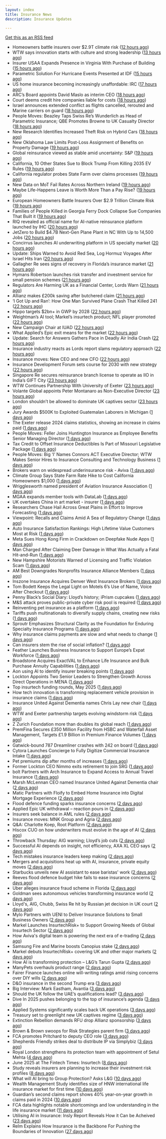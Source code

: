 ```yaml
---
layout: index
title: Insurance News
description: Insurance Updates

---
```


[Get this as an RSS feed](/insurance.rss)

<!-- news_marker starts -->
- Homeowners battle insurers over $2.9T climate risk ([12 hours ago](https://www.dig-in.com/articles/homeowners-battle-insurers-over-2-9t-climate-risk))
- WTW says innovation starts with culture and strong leadership ([13 hours ago](https://www.insurancebusinessmag.com/uk/news/sme/wtw-says-innovation-starts-with-culture-and-strong-leadership-539078.aspx))
- Insurer USAA Expands Presence in Virginia With Purchase of Building ([15 hours ago](https://www.insurancejournal.com/news/east/2025/06/13/827669.htm))
- Parametric Solution For Hurricane Events Presented at IDF ([15 hours ago](https://insurance-edge.net/2025/06/13/parametric-solution-for-hurricane-events-presented-at-idf/))
- US home insurance becoming increasingly unaffordable: IRC ([17 hours ago](https://www.reinsurancene.ws/us-home-insurance-becoming-increasingly-unaffordable-irc/))
- ARC’s Board appoints David Maslo as interim CEO ([18 hours ago](https://www.reinsurancene.ws/arcs-board-appoints-david-maslo-as-interim-ceo/))
- Court deems credit hire companies liable for costs ([18 hours ago](https://www.postonline.co.uk/news/7957939/court-deems-credit-hire-companies-liable-for-costs))
- Israel announces extended conflict as flights cancelled, rerouted and Marine carriers on guard ([18 hours ago](https://www.insurancebusinessmag.com/uk/news/breaking-news/israel-announces-extended-conflict-as-flights-cancelled-rerouted-and-marine-carriers-on-guard-539012.aspx))
- People Moves: Beazley Taps Swiss Re’s Wunderlich as Head of Parametric Insurance; QBE Promotes Browne to UK Casualty Director ([18 hours ago](https://www.insurancejournal.com/news/international/2025/06/13/827229.htm))
- New Research Identifies Increased Theft Risk on Hybrid Cars ([18 hours ago](https://insurance-edge.net/2025/06/13/new-research-identifies-increased-theft-risk-on-hybrid-cars/))
- New Oklahoma Law Limits Post-Loss Assignment of Benefits on Property Damage ([19 hours ago](https://www.insurancejournal.com/news/southcentral/2025/06/13/827533.htm))
- Global reinsurance viewed as stable amid uncertainty: S&P ([19 hours ago](https://www.reinsurancene.ws/global-reinsurance-viewed-as-stable-amid-uncertainty-sp/))
- California, 10 Other States Sue to Block Trump From Killing 2035 EV Rules ([19 hours ago](https://www.insurancejournal.com/news/west/2025/06/13/827677.htm))
- California regulator probes State Farm over claims processes ([19 hours ago](https://www.dig-in.com/articles/california-regulator-probes-state-farm-over-claims-processes))
- New Data on MoT Fail Rates Across Northern Ireland ([19 hours ago](https://insurance-edge.net/2025/06/13/new-data-on-mot-fail-rates-across-northern-ireland/))
- Maybe Life-Happens Leave is Worth More Than a Pay Rise? ([19 hours ago](https://insurance-edge.net/2025/06/13/maybe-life-happens-leave-is-worth-more-than-a-pay-rise/))
- European Homeowners Battle Insurers Over $2.9 Trillion Climate Risk ([19 hours ago](https://www.insurancejournal.com/news/international/2025/06/13/827625.htm))
- Families of People Killed in Georgia Ferry Dock Collapse Sue Companies That Built it ([19 hours ago](https://www.insurancejournal.com/news/southeast/2025/06/13/827662.htm))
- RIQ revealed as official name for AI-native reinsurance platform launched by IHC ([20 hours ago](https://www.reinsurancene.ws/riq-revealed-as-official-name-for-ai-native-reinsurance-platform-launched-by-ihc/))
- JetZero to Build $4.7B Next-Gen Plane Plant in NC With Up to 14,500 Jobs ([20 hours ago](https://www.insurancejournal.com/news/southeast/2025/06/13/827650.htm))
- Concirrus launches AI underwriting platform in US specialty market ([20 hours ago](https://www.reinsurancene.ws/concirrus-launches-ai-underwriting-platform-in-us-specialty-market/))
- Update: Ships Warned to Avoid Red Sea, Log Hormuz Voyages After Israel Hits Iran ([20 hours ago](https://www.insurancejournal.com/news/international/2025/06/13/827636.htm))
- Gallagher Re sees signs of recovery in Florida’s insurance market ([21 hours ago](https://www.reinsurancene.ws/gallagher-re-sees-signs-of-recovery-in-floridas-insurance-market/))
- Hymans Robertson launches risk transfer and investment service for small pension schemes ([21 hours ago](https://www.reinsurancene.ws/hymans-robertson-launches-risk-transfer-and-investment-service-for-small-pension-schemes/))
- Regulators Are Harming UK as a Financial Center, Lords Warn ([21 hours ago](https://www.insurancejournal.com/news/international/2025/06/13/827617.htm))
- Allianz makes £200k saving after butchered claim ([21 hours ago](https://www.postonline.co.uk/market-access/claims-fraud/7957937/allianz-makes-%C2%A3200k-saving-after-butchered-claim))
- ‘I Got Up and Ran’: How One Man Survived Plane Crash That Killed 241 ([22 hours ago](https://www.insurancejournal.com/news/international/2025/06/13/827609.htm))
- Hippo targets $2bn+ in GWP by 2028 ([22 hours ago](https://www.reinsurancene.ws/hippo-targets-2bn-in-gwp-by-2028/))
- Weightman’s AI tool; Markel’s insurtech product; NFL player promoted ([22 hours ago](https://www.postonline.co.uk/news/7957911/weightman%E2%80%99s-ai-tool-markel%E2%80%99s-insurtech-product-nfl-player-promoted))
- New Campaign Chair at IUAD ([22 hours ago](https://insurance-edge.net/2025/06/13/new-campaign-chair-at-iuad/))
- What Applied’s Epic exit means for the market ([22 hours ago](https://www.postonline.co.uk/commercial/7957935/what-applied%E2%80%99s-epic-exit-means-for-the-market))
- Update: Search for Answers Gathers Pace in Deadly Air India Crash ([22 hours ago](https://www.insurancejournal.com/news/international/2025/06/13/827600.htm))
- Insurance industry reacts as Lords report slams regulatory approach ([22 hours ago](https://www.insurancebusinessmag.com/uk/news/breaking-news/insurance-industry-reacts-as-lords-report-slams-regulatory-approach-538975.aspx))
- Insurance moves: New CEO and new CFO ([22 hours ago](https://www.insurancebusinessmag.com/uk/news/breaking-news/insurance-moves-new-ceo-and-new-cfo-538974.aspx))
- Insurance Development Forum sets course for 2030 with new strategy ([22 hours ago](https://www.insurancebusinessmag.com/uk/news/breaking-news/insurance-development-forum-sets-course-for-2030-with-new-strategy-538973.aspx))
- Singapore Re secures reinsurance branch license to operate as IIO in India’s GIFT City ([23 hours ago](https://www.reinsurancene.ws/singapore-re-secures-reinsurance-branch-license-to-operate-as-iio-in-indias-gift-city/))
- WTW Continues Partnership With University of Exeter ([23 hours ago](https://insurance-edge.net/2025/06/13/wtw-continues-partnership-with-university-of-exeter/))
- Volante Global appoints Peter Montanaro as Non-Executive Director ([23 hours ago](https://www.reinsurancene.ws/volante-global-appoints-peter-montanaro-as-non-executive-director/))
- London shouldn’t be allowed to dominate UK captives sector ([23 hours ago](https://www.postonline.co.uk/commercial/7957933/london-shouldn%E2%80%99t-be-allowed-to-dominate-uk-captives-sector))
- Jury Awards $500K to Exploited Guatemalan Laborers in Michigan ([1 days ago](https://www.insurancejournal.com/news/midwest/2025/06/13/827270.htm))
- The Exeter release 2024 claims statistics, showing an increase in claims paid ([1 days ago](https://ifamagazine.com/the-exeter-release-2024-claims-statistics-showing-an-increase-in-claims-paid/))
- People Moves: Feller Joins Huntington Insurance as Employee Benefits Senior Managing Director ([1 days ago](https://www.insurancejournal.com/news/midwest/2025/06/13/827413.htm))
- Tax Credit to Offset Insurance Deductibles Is Part of Missouri Legislative Package ([1 days ago](https://www.insurancejournal.com/news/midwest/2025/06/13/827529.htm))
- People Moves: Big ‘I’ Names Connors ACT Executive Director; WTW Makes Senior Hires to Insurance Consulting and Technology Business ([1 days ago](https://www.insurancejournal.com/news/national/2025/06/13/827407.htm))
- Brokers warn on widespread underinsurance risk - Aviva ([1 days ago](https://www.insurancebusinessmag.com/uk/news/breaking-news/brokers-warn-on-widespread-underinsurance-risk--aviva-538954.aspx))
- Climate Group Says State Farm Rate Hike to Cost California Homeowners $1,000 ([1 days ago](https://www.insurancejournal.com/news/national/2025/06/13/827210.htm))
- Wrigglesworth named president of Aviation Insurance Association ([1 days ago](https://www.insurancebusinessmag.com/uk/news/breaking-news/wrigglesworth-named-president-of-aviation-insurance-association-538953.aspx))
- MGAA expands member tools with DataLab ([1 days ago](https://www.insurancebusinessmag.com/uk/news/breaking-news/mgaa-expands-member-tools-with-datalab-538952.aspx))
- UK overtakes China in art market - insurer ([1 days ago](https://www.insurancebusinessmag.com/uk/news/breaking-news/uk-overtakes-china-in-art-market--insurer-538951.aspx))
- Researchers Chase Hail Across Great Plains in Effort to Improve Forecasting ([1 days ago](https://www.insurancejournal.com/news/southcentral/2025/06/13/827360.htm))
- Viewpoint: Recalls and Claims Amid A Sea of Regulatory Change ([1 days ago](https://www.insurancejournal.com/news/national/2025/06/13/827571.htm))
- Auto Insurance Satisfaction Rankings: High Lifetime Value Customers Most at Risk ([1 days ago](https://www.insurancejournal.com/news/national/2025/06/13/827562.htm))
- Meta Sues Hong Kong Firm in Crackdown on Deepfake Nude Apps ([1 days ago](https://www.insurancejournal.com/news/national/2025/06/13/827586.htm))
- Man Charged After Claiming Deer Damage in What Was Actually a Fatal Hit-and-Run ([1 days ago](https://www.insurancejournal.com/news/southeast/2025/06/13/827521.htm))
- New Hampshire Motorists Warned of Licensing and Traffic Violation Scam ([1 days ago](https://www.insurancejournal.com/news/east/2025/06/13/827000.htm))
- AM Best Downgrades Nonprofits Insurance Alliance Members ([1 days ago](https://www.insurancejournal.com/news/east/2025/06/13/827291.htm))
- Inszone Insurance Acquires Denver West Insurance Brokers ([1 days ago](https://www.insurancejournal.com/news/west/2025/06/13/827544.htm))
- Tom Bodett Keeps the Legal Light on Motels 6’s Use of Name, Voice After Checkout ([1 days ago](https://www.insurancejournal.com/news/east/2025/06/13/827486.htm))
- Penny Black’s Social Diary: Lloyd’s history; iPrism cupcakes ([1 days ago](https://www.postonline.co.uk/people/7957721/penny-black%E2%80%99s-social-diary-lloyd%E2%80%99s-history-iprism-cupcakes))
- M&S attack proves public-private cyber risk pool is required ([1 days ago](https://www.postonline.co.uk/commercial/7957915/ms-attack-proves-public-private-cyber-risk-pool-is-required))
- Reinventing pet insurance as a platform ([1 days ago](https://www.dig-in.com/opinion/reinventing-pet-insurance-as-a-platform))
- Tariffs push multinationals to diversify supply chains, creating new risks ([1 days ago](https://www.insurancebusinessmag.com/uk/news/breaking-news/tariffs-push-multinationals-to-diversify-supply-chains-creating-new-risks-538920.aspx))
- Sproutr Emphasizes Structural Clarity as the Foundation for Enduring Specialty Insurance Programs ([1 days ago](https://www.insurtechinsights.com/sproutr-emphasizes-structural-clarity-as-the-foundation-for-enduring-specialty-insurance-programs/))
- Why insurance claims payments are slow and what needs to change ([1 days ago](https://www.dig-in.com/opinion/why-insurance-claims-payments-are-slow-what-needs-to-change))
- Can insurers stem the rise of social inflation? ([1 days ago](https://www.dig-in.com/news/can-insurers-stem-the-rise-of-social-inflation))
- Feather Launches Business Insurance to Support Europe’s Expat Workforce ([1 days ago](https://www.insurtechinsights.com/feather-launches-business-insurance-to-support-europes-expat-workforce/))
- Broadstone Acquires ExactVAL to Enhance Life Insurance and Bulk Purchase Annuity Capabilities ([1 days ago](https://www.insurtechinsights.com/broadstone-acquires-exactval-to-enhance-life-insurance-and-bulk-purchase-annuity-capabilities/))
- Aon using AI to identify insurer breaking points ([1 days ago](https://www.postonline.co.uk/commercial/7957931/aon-using-ai-to-identify-insurer-breaking-points))
- Lockton Appoints Two Senior Leaders to Strengthen Growth Across Direct Operations in MENA ([1 days ago](https://www.insurtechinsights.com/lockton-appoints-two-senior-leaders-to-strengthen-growth-across-direct-operations-in-mena/))
- Top insurtech funding rounds, May 2025 ([1 days ago](https://www.dig-in.com/news/top-insurtech-funding-rounds-may-2025))
- How tech innovation is transforming replacement vehicle provision in insurance claims ([1 days ago](https://www.insurancebusinessmag.com/uk/news/auto-motor/how-tech-innovation-is-transforming-replacement-vehicle-provision-in-insurance-claims-538851.aspx))
- Insurance United Against Dementia names Chris Lay new chair ([1 days ago](https://www.insurancebusinessmag.com/uk/news/non-profits/insurance-united-against-dementia-names-chris-lay-new-chair-538848.aspx))
- WTW and Exeter partnership targets evolving windstorm risk ([1 days ago](https://www.insurancebusinessmag.com/uk/news/breaking-news/wtw-and-exeter-partnership-targets-evolving-windstorm-risk-538847.aspx))
- Z Zurich Foundation more than doubles its global reach ([1 days ago](https://www.insurancebusinessmag.com/uk/news/non-profits/z-zurich-foundation-more-than-doubles-its-global-reach-538846.aspx))
- PremFina Secures £350 Million Facility from HSBC and Waterfall Asset Management, Targets £1.9 Billion in Premium Finance Volumes ([1 days ago](https://www.insurtechinsights.com/premfina-secures-350-million-facility-from-hsbc-and-waterfall-asset-management-targets-1-9-billion-in-premium-finance-volumes/))
- Gatwick-bound 787 Dreamliner crashes with 242 on board ([1 days ago](https://www.insurancebusinessmag.com/uk/news/breaking-news/gatwickbound-787-dreamliner-crashes-with-242-on-board-538840.aspx))
- Cytora Launches Concierge to Fully Digitize Commercial Insurance Intake ([1 days ago](https://www.insurtechinsights.com/cytora-launches-concierge-to-fully-digitize-commercial-insurance-intake/))
- Pet premiums dip after months of increases ([1 days ago](https://www.postonline.co.uk/personal/7957929/pet-premiums-dip-after-months-of-increases))
- Former Lockton CEO Nimmo exits retirement to join SRG ([1 days ago](https://www.postonline.co.uk/news/7957930/former-lockton-ceo-nimmo-exits-retirement-to-join-srg))
- bolt Partners with Arch Insurance to Expand Access to Annual Travel Insurance ([1 days ago](https://www.insurtechinsights.com/bolt-partners-with-arch-insurance-to-expand-access-to-annual-travel-insurance/))
- Marsh McLennan CEO named Insurance United Against Dementia chair ([2 days ago](https://www.postonline.co.uk/people/7957928/marsh-mclennan-ceo-named-insurance-united-against-dementia-chair))
- Matic Partners with Floify to Embed Home Insurance into Digital Mortgage Experience ([2 days ago](https://www.insurtechinsights.com/matic-partners-with-floify-to-embed-home-insurance-into-digital-mortgage-experience/))
- Flood defence funding sparks insurance concerns ([2 days ago](https://www.insurancebusinessmag.com/uk/news/catastrophe/flood-defence-funding-sparks-insurance-concerns-538821.aspx))
- Applied Epic UK withdrawal – reaction pours in ([2 days ago](https://www.insurancebusinessmag.com/uk/news/technology/applied-epic-uk-withdrawal--reaction-pours-in-538820.aspx))
- Insurers seek balance in AML rules ([2 days ago](https://www.insurancebusinessmag.com/uk/news/life-insurance/insurers-seek-balance-in-aml-rules-538818.aspx))
- Insurance moves: MNK Group and Agria ([2 days ago](https://www.insurancebusinessmag.com/uk/news/breaking-news/insurance-moves-mnk-group-and-agria-538817.aspx))
- Q&A: Charlotte Koep, Root Platform ([2 days ago](https://www.postonline.co.uk/technology/7957566/qa-charlotte-koep-root-platform))
- Hiscox CUO on how underwriters must evolve in the age of AI ([2 days ago](https://www.postonline.co.uk/technology/7957894/hiscox-cuo-on-how-underwriters-must-evolve-in-the-age-of-ai))
- Throwback Thursday: AIG warning; Lloyd’s job cuts ([2 days ago](https://www.postonline.co.uk/lloyd%E2%80%99slondon/7956730/throwback-thursday-aig-warning-lloyd%E2%80%99s-job-cuts))
- Successful AI depends on insight, not efficiency, AXA XL CEO says ([2 days ago](https://www.dig-in.com/news/insight-not-efficiency-makes-ai-successful-axa-ceo-says))
- Tech mistakes insurance leaders keep making ([2 days ago](https://www.dig-in.com/opinion/tech-mistakes-insurance-leaders-keep-making))
- Mergers and acquisitions heat up with AI, insurance, private equity moves ([2 days ago](https://www.insurancebusinessmag.com/uk/news/breaking-news/mergers-and-acquisitions-heat-up-with-ai-insurance-private-equity-moves-538787.aspx))
- Starbucks unveils new AI assistant to ease baristas' work ([2 days ago](https://www.insurancebusinessmag.com/uk/business-strategy/starbucks-unveils-new-ai-assistant-to-ease-baristas-work-538756.aspx))
- Reeves flood defence budget hike fails to ease insurance concerns ([2 days ago](https://www.postonline.co.uk/personal/7957925/reeves-flood-defence-budget-hike-fails-to-ease-insurance-concerns))
- Uber alleges insurance fraud scheme in Florida ([2 days ago](https://www.dig-in.com/articles/uber-alleges-insurance-fraud-scheme-in-florida))
- Goldman sees autonomous vehicles transforming insurance world ([2 days ago](https://www.dig-in.com/articles/goldman-autonomous-vehicles-transforming-insurance-world))
- Lloyd's, AIG, Chubb, Swiss Re hit by Russian jet decision in UK court ([2 days ago](https://www.insurancebusinessmag.com/uk/news/breaking-news/lloyds-aig-chubb-swiss-re-hit-by-russian-jet-decision-in-uk-court-538708.aspx))
- Mylo Partners with UENI to Deliver Insurance Solutions to Small Business Owners ([2 days ago](https://www.insurtechinsights.com/mylo-partners-with-ueni-to-deliver-insurance-solutions-to-small-business-owners/))
- Markel Launches InsurtechRisk+ to Support Growing Needs of Global Insurtech Sector ([2 days ago](https://www.insurtechinsights.com/markel-launches-insurtechrisk-to-support-growing-needs-of-global-insurtech-sector/))
- How Aviva's digital team is powering the next era of e-trading ([2 days ago](https://www.insurancebusinessmag.com/uk/news/sme/how-avivas-digital-team-is-powering-the-next-era-of-etrading-538687.aspx))
- Samsung Fire and Marine boosts Canopius stake ([2 days ago](https://www.insurancebusinessmag.com/uk/news/breaking-news/samsung-fire-and-marine-boosts-canopius-stake-538681.aspx))
- Markel debuts InsurtechRisk+ covering UK and other major markets ([2 days ago](https://www.insurancebusinessmag.com/uk/news/technology/markel-debuts-insurtechrisk-covering-uk-and-other-major-markets-538677.aspx))
- How AI is transforming protection – L&G’s Tarun Gupta ([2 days ago](https://ifamagazine.com/what-does-ai-mean-for-digital-health-and-wellbeing/))
- ManyPets overhauls product range ([2 days ago](https://www.postonline.co.uk/news/7957921/manypets-overhauls-product-range))
- Fairer Finance launches online will-writing ratings amid rising concerns over DIY wills ([2 days ago](https://ifamagazine.com/fairer-finance-launches-online-will-writing-ratings-amid-rising-concerns-over-diy-wills/))
- D&O insurance in the second Trump era ([3 days ago](https://www.postonline.co.uk/commercial/7957858/do-insurance-in-the-second-trump-era))
- Big Interview: Mark Eastham, Avantia ([3 days ago](https://www.postonline.co.uk/personal/7957718/big-interview-mark-eastham-avantia))
- Should the UK follow the UAE’s qualifications lead? ([3 days ago](https://www.postonline.co.uk/people/7957500/should-the-uk-follow-the-uae%E2%80%99s-qualifications-lead))
- Dive In 2025 pushes belonging to the top of insurance’s agenda ([3 days ago](https://www.postonline.co.uk/news/7957904/dive-in-2025-pushes-belonging-to-the-top-of-insurance%E2%80%99s-agenda))
- Applied Systems significantly scales back UK operations ([3 days ago](https://www.postonline.co.uk/news/7957918/applied-systems-significantly-scales-back-uk-operations))
- Treasury set to greenlight new UK captives regime ([3 days ago](https://www.postonline.co.uk/commercial/7957917/treasury-set-to-greenlight-new-uk-captives-regime))
- Extinction Rebellion demands RFU drop Allianz sponsorship ([3 days ago](https://www.postonline.co.uk/news/7957916/extinction-rebellion-demands-rfu-drop-allianz-sponsorship))
- Brown & Brown swoops for Risk Strategies parent firm ([3 days ago](https://www.postonline.co.uk/news/7957914/brown-brown-swoops-for-risk-strategies-parent-firm))
- FCA promotes Pritchard to deputy CEO role ([3 days ago](https://www.postonline.co.uk/news/7957913/fca-promotes-pritchard-to-deputy-ceo-role))
- Shepherds Friendly strikes deal to distribute IP via Simplybiz ([3 days ago](https://ifamagazine.com/shepherds-friendly-strikes-deal-to-distribute-ip-via-simplybiz/))
- Royal London strengthens its protection team with appointment of Setul Mehta ([4 days ago](https://ifamagazine.com/royal-london-strengthens-its-protection-team-with-appointment-of-setul-mehta/))
- June 2025 at The Fintech Times: Insurtech ([8 days ago](https://thefintechtimes.com/june-2025-at-the-fintech-times-insurtech/))
- Study reveals insurers are planning to increase their investment risk profiles ([8 days ago](https://ifamagazine.com/study-reveals-insurers-are-planning-to-increase-their-investment-risk-profiles/))
- What will AI bring to Group Protection? Asks L&G ([10 days ago](https://ifamagazine.com/what-will-ai-bring-to-group-protection-asks-lg/))
- Wealth Management Study identifies size of HNW international life insurance market for first time ([10 days ago](https://ifamagazine.com/wealth-management-study-identifies-size-of-hnw-international-life-insurance-market-for-first-time/))
- Guardian’s second claims report shows 40% year-on-year growth in claims paid in 2024 ([10 days ago](https://ifamagazine.com/guardians-second-claims-report-show-40-year-on-year-growth-in-claims-paid-in-2024/))
- FCA data highlights notable shortcomings and low understanding in the life insurance market ([11 days ago](https://ifamagazine.com/fca-data-highlights-notable-shortcomings-and-low-understanding-in-the-life-insurance-market/))
- Utilising AI in Insurance: Insly Report Reveals How it Can be Acheived ([23 days ago](https://thefintechtimes.com/utilising-ai-in-insurance-insly-report-reveals-how-it-can-be-acheived/))
- Relm Explains How Insurance is the Backbone For Pushing the Boundaries of Innovation ([27 days ago](https://thefintechtimes.com/relm-explains-how-insurance-is-the-backbone-for-pushing-the-boundaries-of-innovation/))

<!-- news_marker ends -->